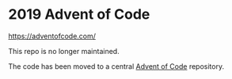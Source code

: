 # 2019 Advent of Code

https://adventofcode.com/

This repo is no longer maintained. 

The code has been moved to a central [Advent of Code](https://github.com/marla-hoggard/advent-of-code/tree/master/2019) repository.
